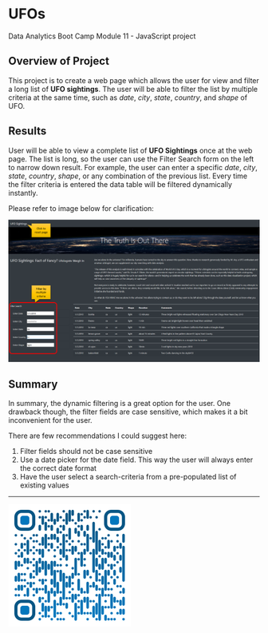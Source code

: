 # UFOs
Data Analytics Boot Camp Module 11 - JavaScript project

## Overview of Project

This project is to create a web page which allows the user for view and filter a long list of **UFO sightings**. The user will be able to filter the list by multiple criteria at the same time, such as *date*, *city*, *state*, *country*, and *shape* of UFO.

## Results

User will be able to view a complete list of **UFO Sightings** once at the web page. The list is long, so the user can use the Filter Search form on the left to narrow down result. For example, the user can enter a specific *date*, *city*, *state*, *country*, *shape*, or any combination of the previous list. Every time the filter criteria is entered the data table will be filtered dynamically instantly. 

Please refer to image below for clarification:

![Filter Data](./Resources/page.png)

 
## Summary

In summary, the dynamic filtering is a great option for the user. One drawback though, the filter fields are case sensitive, which makes it a bit inconvenient for the user.

There are few recommendations I could suggest here:
1. Filter fields should not be case sensitive
2. Use a date picker for the date field. This way the user will always enter the correct date format
3. Have the user select a search-criteria from a pre-populated list of existing values


---

![Saeed Al-Yacoubi](./Resources/qr-code.png)